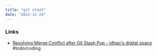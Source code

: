 ```yaml
---
title: "git stash"
date: "2022-12-24"
---
```


### Links
- [Resolving Merge Conflict after Git Stash Pop - jdhao's digital space](https://jdhao.github.io/2019/12/03/git_stash_merge_conflict_handling/) #todo/coding 